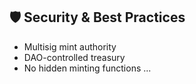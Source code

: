 ## 🛡️ Security & Best Practices
- Multisig mint authority
- DAO-controlled treasury
- No hidden minting functions
...